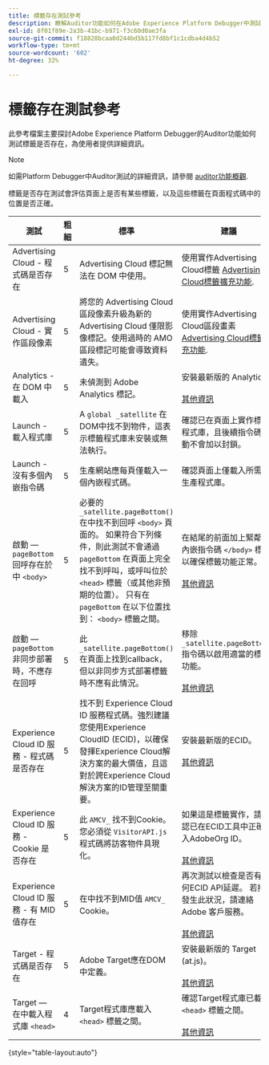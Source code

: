 ```yaml
---
title: 標籤存在測試參考
description: 瞭解Auditor功能如何在Adobe Experience Platform Debugger中測試標籤是否存在。
exl-id: 8f01f89e-2a3b-41bc-b971-f3c60d0ae3fa
source-git-commit: f18828bcaa0d244bd5b117fd8bf1c1cdba4d4b52
workflow-type: tm+mt
source-wordcount: '602'
ht-degree: 32%

---
```


# 標籤存在測試參考

此參考檔案主要探討Adobe Experience Platform Debugger的Auditor功能如何測試標籤是否存在，為使用者提供詳細資訊。

>[!NOTE]
>
>如需Platform Debugger中Auditor測試的詳細資訊，請參閱 [auditor功能概觀](./overview.md).

標籤是否存在測試會評估頁面上是否有某些標籤，以及這些標籤在頁面程式碼中的位置是否正確。

| 測試 | 粗細 | 標準 | 建議 |
| --- | --- | --- | --- |
| Advertising Cloud - 程式碼是否存在 | 5 | Advertising Cloud 標記無法在 DOM 中使用。 | 使用實作Advertising Cloud標籤 [Advertising Cloud標籤擴充功能](https://experienceleague.adobe.com/docs/experience-platform/destinations/catalog/advertising/adobe-advertising-cloud.html). |
| Advertising Cloud - 實作區段像素 | 5 | 將您的 Advertising Cloud 區段像素升級為新的 Advertising Cloud 僅限影像標記。使用過時的 AMO 區段標記可能會導致資料遺失。 | 使用實作Advertising Cloud區段畫素 [Advertising Cloud標籤擴充功能](https://experienceleague.adobe.com/docs/experience-platform/destinations/catalog/advertising/adobe-advertising-cloud.html). |
| Analytics - 在 DOM 中載入 | 5 | 未偵測到 Adobe Analytics 標記。 | 安裝最新版的 Analytics。<br><br>[其他資訊](https://experienceleague.adobe.com/docs/analytics/implementation/home.html?lang=zh-Hant) |
| Launch - 載入程式庫 | 5 | A `global _satellite` 在DOM中找不到物件，這表示標籤程式庫未安裝或無法執行。 | 確認已在頁面上實作標籤程式庫，且後續指令碼活動不會加以封鎖。 |
| Launch - 沒有多個內嵌指令碼 | 5 | 生產網站應每頁僅載入一個內嵌程式碼。 | 確認頁面上僅載入所需的生產程式庫。 |
| 啟動 —  `pageBottom` 回呼存在於中 `<body>` | 5 | 必要的 `_satellite.pageBottom()` 在中找不到回呼 `<body>` 頁面的。 如果符合下列條件，則此測試不會通過 `pageBottom` 在頁面上完全找不到呼叫，或呼叫位於 `<head>` 標籤（或其他非預期的位置）。 只有在 `pageBottom` 在以下位置找到： `<body>` 標籤之間。 | 在結尾的前面加上緊鄰的內嵌指令碼 `</body>` 標籤以確保標籤功能正常。<br><br>[其他資訊](https://experienceleague.adobe.com/docs/experience-platform/tags/client-side/asynchronous-deployment.html) |
| 啟動 —  `pageBottom` 非同步部署時，不應存在回呼 | 5 | 此 `_satellite.pageBottom()` 在頁面上找到callback，但以非同步方式部署標籤時不應有此情況。 | 移除 `_satellite.pageBottom()` 指令碼以啟用適當的標籤功能。 <br><br>[其他資訊](https://experienceleague.adobe.com/docs/experience-platform/tags/client-side/asynchronous-deployment.html) |
| Experience Cloud ID 服務 - 程式碼是否存在 | 5 | 找不到 Experience Cloud ID 服務程式碼。強烈建議您使用Experience CloudID (ECID)，以確保發揮Experience Cloud解決方案的最大價值，且這對於跨Experience Cloud解決方案的ID管理至關重要。 | 安裝最新版的ECID。<br><br>[其他資訊](https://experienceleague.adobe.com/docs/id-service/using/intro/overview.html) |
| Experience Cloud ID 服務 - Cookie 是否存在 | 5 | 此 `AMCV_` 找不到Cookie。 您必須從 `VisitorAPI.js` 程式碼將訪客物件具現化。 | 如果這是標籤實作，請確認已在ECID工具中正確輸入AdobeOrg ID。 <br><br>[其他資訊](https://experienceleague.adobe.com/docs/id-service/using/intro/cookies.html) |
| Experience Cloud ID 服務 - 有 MID 值存在 | 5 | 在中找不到MID值 `AMCV_` Cookie。 | 再次測試以檢查是否有任何ECID API延遲。 若持續發生此狀況，請連絡 Adobe 客戶服務。<br><br>[其他資訊](https://experienceleague.adobe.com/docs/id-service/using/intro/cookies.html) |
| Target - 程式碼是否存在 | 5 | Adobe Target應在DOM中定義。 | 安裝最新版的 Target (at.js)。<br><br>[其他資訊](https://experienceleague.adobe.com/docs/target/using/implement-target/implementing-target.html) |
| Target — 在中載入程式庫 `<head>` | 4 | Target程式庫應載入 `<head>` 標籤之間。 | 確認Target程式庫已載入 `<head>` 標籤之間。 <br><br>[其他資訊](https://experienceleague.adobe.com/docs/target/using/implement-target/implementing-target.html) |

{style="table-layout:auto"}
